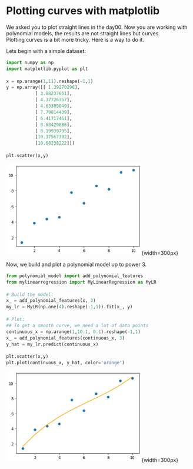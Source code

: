 # Plotting curves with matplotlib

We asked you to plot straight lines in the day00. Now you are working with polynomial models, the results are not straight lines but curves.   
Plotting curves is a bit more tricky. Here is a way to do it.  

Lets begin with a simple dataset:

```python
import numpy as np
import matplotlib.pyplot as plt

x = np.arange(1,11).reshape(-1,1)
y = np.array([[ 1.39270298],
           [ 3.88237651],
           [ 4.37726357],
           [ 4.63389049],
           [ 7.79814439],
           [ 6.41717461],
           [ 8.63429886],
           [ 8.19939795],
           [10.37567392],
           [10.68238222]])

plt.scatter(x,y)
```
![titre](../assets/ex12_data.png){width=300px}

Now, we build and plot a polynomial model up to power 3.

```python
from polynomial_model import add_polynomial_features
from mylinearregression import MyLinearRegression as MyLR

# Build the model:
x_ = add_polynomial_features(x, 3)
my_lr = MyLR(np.one(4).reshape(-1,1)).fit(x_, y)

# Plot:
## To get a smooth curve, we need a lot of data points
continuous_x = np.arange(1,10.1, 0.1).reshape(-1,1)
x_ = add_polynomial_features(continuous_x, 3)
y_hat = my_lr.predict(continuous_x)

plt.scatter(x,y)
plt.plot(continuous_x, y_hat, color='orange')
```
![titre](../assets/ex12_plot.png){width=300px}
